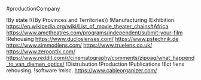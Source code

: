 #productionCompany

!By state
!((By Provinces and Territories))
!Manufacturing
!Exhibition
https://en.wikipedia.org/wiki/List_of_movie_theater_chains#Africa
https://www.amctheatres.com/programs/independent/submit-your-film
!Rehousing
https://www.ducloslenses.com/
https://www.pstechnik.de
https://www.simmodlens.com/
https://www.truelens.co.uk/
https://www.zerooptik.com/
https://www.reddit.com/r/cinematography/comments/zipoag/what_happend_to_van_diemen_optics/
!Distrubution
!Production
!Publications
!Ect
!lens rehousing.
!software
!misc.
https://www.cableorganizer.com/